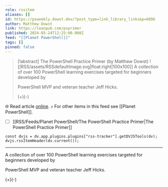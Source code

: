 ```yaml
---
role: rssitem
aliases: []
id: https://psweekly.dowst.dev/?post_type=link_library_links&p=6896
author: Matthew Dowst
link: https://leanpub.com/psprimer
published: 2024-05-24T12:25:00.000Z
feed: "[[Planet PowerShell]]"
tags: []
pinned: false
---
```


> [!abstract] The PowerShell Practice Primer (by Matthew Dowst)
> ![[RSS/assets/RSSdefaultImage.svg|float:right|100x100]] A collection of over 100 PowerShell learning exercises targeted for beginners developed by
> 
> PowerShell MVP and veteran teacher Jeff Hicks.
> 
> (+)(-)

🌐 Read article [online](https://leanpub.com/psprimer). ⤴ For other items in this feed see [[Planet PowerShell]].

- [ ] [[RSS/Feeds/Planet PowerShell/The PowerShell Practice Primer|The PowerShell Practice Primer]]

~~~dataviewjs
const dvjs = dv.app.plugins.plugins["rss-tracker"].getDVJSTools(dv);
dvjs.rssItemHeader(dv.current());
~~~

- - -

A collection of over 100 PowerShell learning exercises targeted for beginners developed by

PowerShell MVP and veteran teacher Jeff Hicks.

(+)(-)